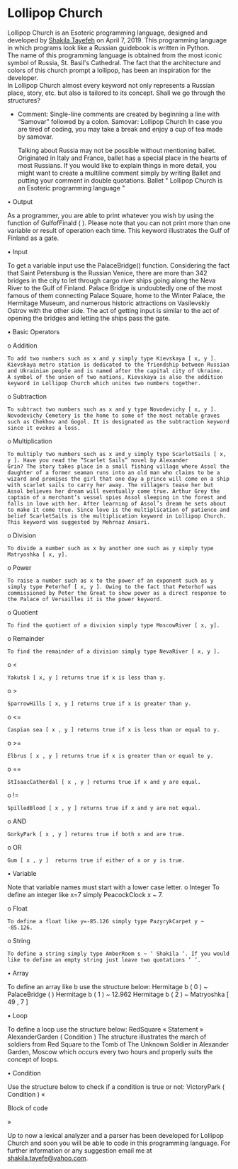 # Lollipop Church
Lollipop Church is an Esoteric programming language, designed and developed by [Shakila Tayefeh](https://github.com/shakil-t) on April 7, 2019. This programming language in which programs look like a Russian guidebook is written in Python.\
The name of this programming language is obtained from the most iconic symbol of Russia, St. Basil's Cathedral. The fact that the architecture and colors of this church prompt a lollipop, has been an inspiration for the developer.\
In Lollipop Church almost every keyword not only represents a Russian place, story, etc. but also is tailored to its concept. Shall we go through the structures?
- Comment:
  Single-line comments are created by beginning a line with “Samovar” followed by a colon.
  Samovar: Lollipop Church
  In case you are tired of coding, you may take a break and enjoy a cup of tea made by samovar.

  Talking about Russia may not be possible without mentioning ballet. Originated in Italy and France, ballet has a special place in the hearts of most Russians. If you would like to explain things in more detail, you might want to create a multiline comment simply by writing Ballet and putting your comment in double quotations.
  Ballet " Lollipop Church is an Esoteric
  programming language "

•	Output

  As a programmer, you are able to print whatever you wish by using the function of GulfofFinald ( ). Please note that you can not print more than one variable or result of operation each time. This keyword illustrates the Gulf of Finland as a gate.

•	Input

  To get a variable input use the PalaceBridge() function. Considering the fact that Saint Petersburg is the Russian Venice, there are more than 342 bridges in the city to let through cargo river ships going along the Neva River to the Gulf of Finland. Palace Bridge is undoubtedly one of the most famous of them connecting Palace Square, home to the Winter Palace, the Hermitage Museum, and numerous historic attractions on Vasilevskiy Ostrov with the other side. The act of getting input is similar to the act of opening the bridges and letting the ships pass the gate.

•	Basic Operators

  o	Addition
  
    To add two numbers such as x and y simply type Kievskaya [ x, y ]. Kievskaya metro station is dedicated to the friendship between Russian and Ukrainian people and is named after the capital city of Ukraine.
    A symbol of the union of two nations, Kievskaya is also the addition keyword in Lollipop Church which unites two numbers together.

  o	Subtraction
  
    To subtract two numbers such as x and y type Novodevichy [ x, y ]. Novodevichy Cemetery is the home to some of the most notable graves such as Chekhov and Gogol. It is designated as the subtraction keyword since it evokes a loss.

  o	Multiplication
  
    To multiply two numbers such as x and y simply type ScarletSails [ x, y ]. Have you read the “Scarlet Sails” novel by Alexander         Grin? The story takes place in a small fishing village where Assol the daughter of a former seaman runs into an old man who claims to be a wizard and promises the girl that one day a prince will come on a ship with scarlet sails to carry her away. The villagers tease her but Assol believes her dream will eventually come true. Arthur Grey the captain of a merchant’s vessel spies Assol sleeping in the forest and falls in love with her. After learning of Assol’s dream he sets about to make it come true. Since love is the multiplication of patience and belief ScarletSails is the multiplication keyword in Lollipop Church. This keyword was suggested by Mehrnaz Ansari. 

   o	Division 
   
    To divide a number such as x by another one such as y simply type Matryoshka [ x, y].

  o	Power
  
    To raise a number such as x to the power of an exponent such as y simply type Peterhof [ x, y ]. Owing to the fact that Peterhof was commissioned by Peter the Great to show power as a direct response to the Palace of Versailles it is the power keyword.

  o	Quotient
  
    To find the quotient of a division simply type MoscowRiver [ x, y].

  o	Remainder
  
    To find the remainder of a division simply type NevaRiver [ x, y ].

  o	<
  
    Yakutsk [ x, y ] returns true if x is less than y.

  o	>
  
    SparrowHills [ x, y ] returns true if x is greater than y.

  o	<=
  
    Caspian sea [ x , y ] returns true if x is less than or equal to y.

  o	>=
  
    Elbrus [ x , y ] returns true if x is greater than or equal to y.

  o	==
  
    StIsaacCatherdal [ x , y ] returns true if x and y are equal. 

  o	!=
  
    SpilledBlood [ x , y ] returns true if x and y are not equal.

  o	AND
  
    GorkyPark [ x , y ] returns true if both x and are true.

  o	OR
  
    Gum [ x , y ]  returns true if either of x or y is true.

•	Variable

  Note that variable names must start with a lower case letter.
  o	Integer
    To define an integer like x=7 simply PeacockClock x ~ 7.

  o	Float
  
    To define a float like y=-85.126 simply type PazyrykCarpet y ~ -85.126.

  o	String 
  
    To define a string simply type AmberRoom s ~ ‘ Shakila ‘. If you would like to define an empty string just leave two quotations ‘ ‘.

•	Array 

  To define an array like b use the structure below:
  Hermitage b ( 0 ) ~ PalaceBridge ( )
  Hermitage b ( 1 ) ~ 12.962
  Hermitage b ( 2 ) ~ Matryoshka [ 49 , 7 ]

•	Loop

  To define a loop use the structure below:
  RedSquare « 
  Statement »
  AlexanderGarden ( Condition )
  The structure illustrates the march of soldiers from Red Square to the Tomb of The Unknown Soldier in Alexander Garden, Moscow which occurs every two hours and properly suits the concept of loops.

•	Condition

  Use the structure below to check if a condition is true or not:
  VictoryPark ( Condition ) «

  Block of code

  »

Up to now a lexical analyzer and a parser has been developed for Lollipop Church and soon you will be able to code in this programming language. For further information or any suggestion email me at shakila.tayefe@yahoo.com.
